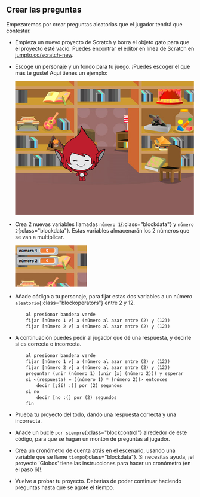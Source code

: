 ## Crear las preguntas

Empezaremos por crear preguntas aleatorias que el jugador tendrá que contestar.



+ Empieza un nuevo proyecto de Scratch y borra el objeto gato para que el proyecto esté vacío. Puedes encontrar el editor en línea de Scratch en <a href="http://jumpto.cc/scratch-new">jumpto.cc/scratch-new</a>.

+ Escoge un personaje y un fondo para tu juego. ¡Puedes escoger el que más te guste! Aquí tienes un ejemplo:

	![screenshot](images/brain-setting.png)

+ Crea 2 nuevas variables llamadas `número 1`{:class="blockdata"} y `número 2`{:class="blockdata"}. Estas variables almacenarán los 2 números que se van a multiplicar.

	![screenshot](images/brain-variables.png)

+ Añade código a tu personaje, para fijar estas dos variables a un número `aleatorio`{:class="blockoperators"} entre 2 y 12.

	```blocks
		al presionar bandera verde
		fijar [número 1 v] a (número al azar entre (2) y (12))
		fijar [número 2 v] a (número al azar entre (2) y (12))
	```

+ A continuación puedes pedir al jugador que dé una respuesta, y decirle si es correcta o incorrecta.

	```blocks
		al presionar bandera verde
		fijar [número 1 v] a (número al azar entre (2) y (12))
		fijar [número 2 v] a (número al azar entre (2) y (12))
		preguntar (unir (número 1) (unir [x] (número 2))) y esperar
		si <(respuesta) = ((número 1) * (número 2))> entonces
   			decir [¡Sí! :)] por (2) segundos
		si no
   			decir [no :(] por (2) segundos
		fin
	```

+ Prueba tu proyecto del todo, dando una respuesta correcta y una incorrecta.

+ Añade un bucle `por siempre`{:class="blockcontrol"} alrededor de este código, para que se hagan un montón de preguntas al jugador.

+ Crea un cronómetro de cuenta atrás en el escenario, usando una variable que se llame `tiempo`{:class="blockdata"}. Si necesitas ayuda, ¡el proyecto 'Globos' tiene las instrucciones para hacer un cronómetro (en el paso 6)!.

+ Vuelve a probar tu proyecto. Deberías de poder continuar haciendo preguntas hasta que se agote el tiempo.



